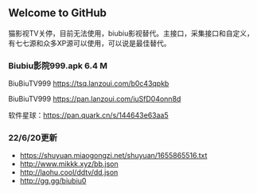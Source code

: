 ## Welcome to GitHub 

猫影视TV关停，目前无法使用，biubiu影视替代。主接口，采集接口和自定义，有七七源和众多XP源可以使用，可以说是最佳替代。  

### Biubiu影院999.apk 6.4 M  

BiuBiuTV999 https://tsq.lanzoui.com/b0c43qpkb  

BiuBiuTV999 https://pan.lanzoui.com/iuSfD04onn8d  

软件星球：https://pan.quark.cn/s/144643e63aa5  
### 22/6/20更新  
- https://shuyuan.miaogongzi.net/shuyuan/1655865516.txt  
- http://www.mikkk.xyz/bb.json  
- http://laohu.cool/ddtv/dd.json  
- http://gg.gg/biubiu0  
